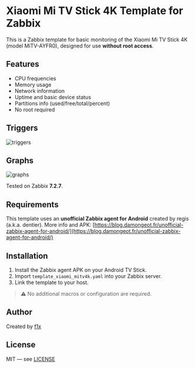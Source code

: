 # Xiaomi Mi TV Stick 4K Template for Zabbix

This is a Zabbix template for basic monitoring of the Xiaomi Mi TV Stick 4K (model MiTV-AYFR0), designed for use **without root access**.

## Features

- CPU frequencies
- Memory usage
- Network information
- Uptime and basic device status
- Partitions info (used/free/total/percent)
- No root required

## Triggers

![triggers](https://github.com/user-attachments/assets/53839680-6c80-4376-bb36-f812ae973c95)

## Graphs

![graphs](https://github.com/user-attachments/assets/91f63120-e9a0-444d-9db3-3e03a5ec96c7)

Tested on Zabbix **7.2.7**.

## Requirements

This template uses an **unofficial Zabbix agent for Android** created by regis (a.k.a. dentier).
More info and APK: [https://blog.damongeot.fr/unofficial-zabbix-agent-for-android/](https://blog.damongeot.fr/unofficial-zabbix-agent-for-android/)

## Installation

1. Install the Zabbix agent APK on your Android TV Stick.
2. Import `template_xiaomi_mitv4k.yaml` into your Zabbix server.
3. Link the template to your host.

> ⚠️ No additional macros or configuration are required.

## Author

Created by [f1x](https://github.com/unix3dcore)

## License

MIT — see [LICENSE](./LICENSE)
